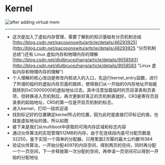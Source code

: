# Kernel
 ![after adding virtual mem](http://i.imgur.com/PZ7Prj3.png)

----------
- 这次是加入了虚拟内存管理，需要了解到的知识基础有分页机制总结[http://blog.csdn.net/pacosonswjtu/article/details/48293925](http://blog.csdn.net/pacosonswjtu/article/details/48293925 "分页机制总结")还有 Linux 虚拟内存和物理内存的理解[http://blog.csdn.net/dlutbrucezhang/article/details/9058583](http://blog.csdn.net/dlutbrucezhang/article/details/9058583 "Linux 虚拟内存和物理内存的理解")
- 个人理解的核心改动是修改内核进入的入口，先运行kernel_entry函数，进行了所谓的临时的虚拟内存页面的跳转，使得我们从一开始的0内存地址开始能跳转到0xC0000000的虚拟地址过去，其中注意加载临时的页目录表和页表项，但转换进入页机制后，再次更新好真正的页机制表就好。CR3是寄存页目录表的起始地址，CR0的第一位是开启页机制的标志。
- 进入kernel，打印一段欢迎语
- 找到标记好的位置确定kernel所占的位置，因为此时是直接打印标记的值，也就是虚拟地址的值，所以如图
- 接下来是我们从multiboot中获取的可用内存区域和标志内容
- 通过伙伴算法的实现管理512MB的内存，由于在连续段内是可分配页数是32250，鉴于实现一个简单的分配器，只用里面2次幂的最大公约数16384
- 验证伙伴算法，一开始分配4097的内存空间，得到两页的空间，同时再分配一个一页空间，下一步释放第一次分配的空间，再申请一页空间可以得到一开始的分配地址